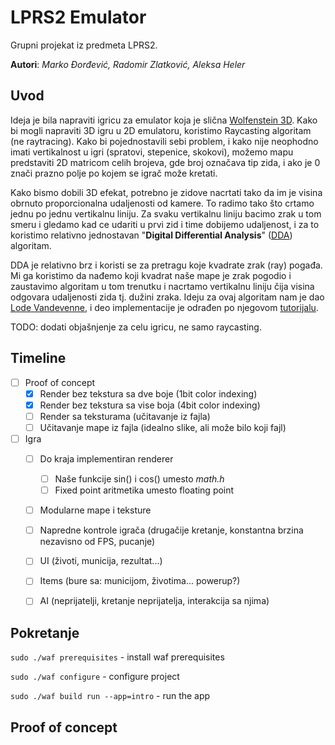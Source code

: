 # LPRS2 Emulator
Grupni projekat iz predmeta LPRS2. 

**Autori**: *Marko Đorđević, Radomir Zlatković, Aleksa Heler*

## Uvod
Ideja je bila napraviti igricu za emulator koja je slična [Wolfenstein 3D](https://en.wikipedia.org/wiki/Wolfenstein_3D). Kako bi mogli napraviti 3D igru u 2D emulatoru, koristimo Raycasting algoritam (ne raytracing). Kako bi pojednostavili sebi problem, i kako nije neophodno imati vertikalnost u igri (spratovi, stepenice, skokovi), možemo mapu predstaviti 2D matricom celih brojeva, gde broj označava tip zida, i ako je 0 znači prazno polje po kojem se igrač može kretati.

Kako bismo dobili 3D efekat, potrebno je zidove nacrtati tako da im je visina obrnuto proporcionalna udaljenosti od kamere. To radimo tako što crtamo jednu po jednu vertikalnu liniju. Za svaku vertikalnu liniju bacimo zrak u tom smeru i gledamo kad ce udariti u prvi zid i time dobijemo udaljenost, i za to koristimo relativno jednostavan "**Digital Differential Analysis**" ([DDA](https://en.wikipedia.org/wiki/Digital_differential_analyzer_(graphics_algorithm))) algoritam.

DDA je relativno brz i koristi se za pretragu koje kvadrate zrak (ray) pogađa. Mi ga koristimo da nađemo koji kvadrat naše mape je zrak pogodio i zaustavimo algoritam u tom trenutku i nacrtamo vertikalnu liniju čija visina odgovara udaljenosti zida tj. dužini zraka. Ideju za ovaj algoritam nam je dao [Lode Vandevenne](https://lodev.org/), i deo implementacije je odrađen po njegovom [tutorijalu](https://lodev.org/cgtutor/raycasting.html).

TODO: dodati objašnjenje za celu igricu, ne samo raycasting.

## Timeline
- [ ] Proof of concept
  - [X] Render bez tekstura sa dve boje (1bit color indexing)
  - [X] Render bez tekstura sa vise boja (4bit color indexing)
  - [ ] Render sa teksturama (učitavanje iz fajla)
  - [ ] Učitavanje mape iz fajla (idealno slike, ali može bilo koji fajl)
- [ ] Igra
  - [ ] Do kraja implementiran renderer
    - [ ] Naše funkcije sin() i cos() umesto *math.h*
    - [ ] Fixed point aritmetika umesto floating point
  - [ ] Modularne mape i teksture
  - [ ] Napredne kontrole igrača (drugačije kretanje, konstantna brzina nezavisno od FPS, pucanje)
  - [ ] UI (životi, municija, rezultat...)
  - [ ] Items (bure sa: municijom, životima... powerup?)
  - [ ] AI (neprijatelji, kretanje neprijatelja, interakcija sa njima)


## Pokretanje

``` sudo ./waf prerequisites ``` - install waf prerequisites

``` sudo ./waf configure ``` - configure project

``` sudo ./waf build run --app=intro ``` - run the app

## Proof of concept

